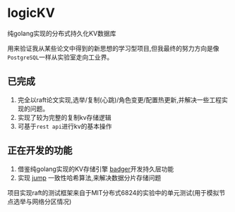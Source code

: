 # logicKV
纯golang实现的分布式持久化KV数据库

用来验证我从某些论文中得到的新思想的学习型项目,但我最终的努力方向是像`PostgreSQL`一样从实验室走向工业界。

## 已完成
1. 完全以raft论文实现,选举/复制(心跳)/角色变更/配置热更新,并解决一些工程实现的问题。
2. 实现了较为完整的复制kv存储逻辑
3. 可基于`rest api`进行kv的基本操作

## 正在开发的功能
1. 借鉴纯golang实现的KV存储引擎 [badger](https://github.com/dgraph-io/badger)开发持久层功能
2. 实现 [jump](https://arxiv.org/pdf/1406.2294) 一致性哈希算法,来解决数据分片存储问题
  
项目实现raft的测试框架来自于MIT分布式6824的实验中的单元测试(用于模拟节点选举与网络分区情况)
